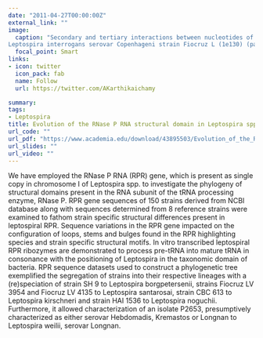 ```yaml
---
date: "2011-04-27T00:00:00Z"
external_link: ""
image:
  caption: "Secondary and tertiary interactions between nucleotides of various domains present in RPRs of (A) Leptospira interrogans serovar
Leptospira interrogans serovar Copenhageni strain Fiocruz L (1e130) (pathogenic group I), (B) Leptospira kmetyi serovar Malaysia strain Bejo-Iso 9 (pathogenic group II)" 
  focal_point: Smart
links: 
- icon: twitter
  icon_pack: fab
  name: Follow
  url: https://twitter.com/AKarthikaichamy

summary: 
tags:
- Leptospira
title: Evolution of the RNase P RNA structural domain in Leptospira spp.
url_code: ""
url_pdf: "https://www.academia.edu/download/43895503/Evolution_of_the_RNase_P_RNA_structural_20160319-16043-ule05c.pdf"
url_slides: ""
url_video: ""
---
```


We have employed the RNase P RNA (RPR) gene, which is present as single copy in chromosome I of Leptospira spp. to investigate the phylogeny of structural domains present in the RNA subunit of the tRNA processing enzyme, RNase P. RPR gene sequences of 150 strains derived from NCBI database along with sequences determined from 8 reference strains were examined to fathom strain specific structural differences present in leptospiral RPR. Sequence variations in the RPR gene impacted on the configuration of loops, stems and bulges found in the RPR highlighting species and strain specific structural motifs. In vitro transcribed leptospiral RPR ribozymes are demonstrated to process pre-tRNA into mature tRNA in consonance with the positioning of Leptospira in the taxonomic domain of bacteria. RPR sequence datasets used to construct a phylogenetic tree exemplified the segregation of strains into their respective lineages with a (re)speciation of strain SH 9 to Leptospira borgpetersenii, strains Fiocruz LV 3954 and Fiocruz LV 4135 to Leptospira santarosai, strain CBC 613 to Leptospira kirschneri and strain HAI 1536 to Leptospira noguchii. Furthermore, it allowed characterization of an isolate P2653, presumptively characterized as either serovar Hebdomadis, Kremastos or Longnan to Leptospira weilii, serovar Longnan.